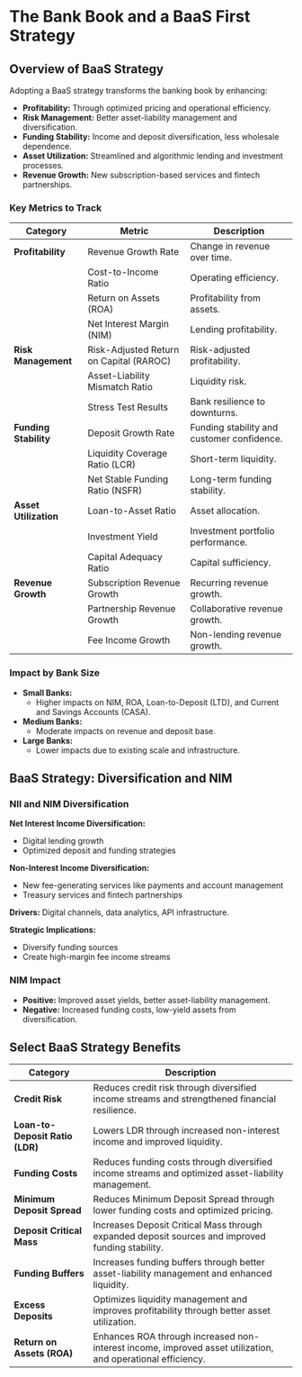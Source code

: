 # The Bank Book and a BaaS First Strategy


## Overview of BaaS Strategy

Adopting a BaaS strategy transforms the banking book by enhancing:

- **Profitability:** Through optimized pricing and operational efficiency.
- **Risk Management:** Better asset-liability management and diversification.
- **Funding Stability:** Income and deposit diversification, less wholesale dependence.
- **Asset Utilization:** Streamlined and algorithmic lending and investment processes.
- **Revenue Growth:** New subscription-based services and fintech partnerships.

### Key Metrics to Track


| **Category**            | **Metric**                              | **Description**                         |
|------------------------|----------------------------------------|-----------------------------------------|
| **Profitability**      | Revenue Growth Rate                    | Change in revenue over time.            |
|                         | Cost-to-Income Ratio                   | Operating efficiency.                   |
|                         | Return on Assets (ROA)                | Profitability from assets.              |
|                         | Net Interest Margin (NIM)             | Lending profitability.                  |
| **Risk Management**    | Risk-Adjusted Return on Capital (RAROC)| Risk-adjusted profitability.            |
|                         | Asset-Liability Mismatch Ratio        | Liquidity risk.                         |
|                         | Stress Test Results                    | Bank resilience to downturns.           |
| **Funding Stability**  | Deposit Growth Rate                    | Funding stability and customer confidence. |
|                         | Liquidity Coverage Ratio (LCR)        | Short-term liquidity.                   |
|                         | Net Stable Funding Ratio (NSFR)       | Long-term funding stability.            |
| **Asset Utilization**  | Loan-to-Asset Ratio                    | Asset allocation.                       |
|                         | Investment Yield                      | Investment portfolio performance.       |
|                         | Capital Adequacy Ratio                | Capital sufficiency.                    |
| **Revenue Growth**     | Subscription Revenue Growth            | Recurring revenue growth.               |
|                         | Partnership Revenue Growth            | Collaborative revenue growth.           |
|                         | Fee Income Growth                     | Non-lending revenue growth.             |

### Impact by Bank Size

- **Small Banks:**
  - Higher impacts on NIM, ROA, Loan-to-Deposit (LTD), and Current and Savings Accounts (CASA).
- **Medium Banks:**
  - Moderate impacts on revenue and deposit base.
- **Large Banks:**
  - Lower impacts due to existing scale and infrastructure.

## BaaS Strategy: Diversification and NIM

### NII and NIM Diversification

**Net Interest Income Diversification:**

- Digital lending growth
- Optimized deposit and funding strategies

**Non-Interest Income Diversification:**

- New fee-generating services like payments and account management
- Treasury services and fintech partnerships

**Drivers:** Digital channels, data analytics, API infrastructure.

**Strategic Implications:**

- Diversify funding sources
- Create high-margin fee income streams

### NIM Impact

- **Positive:** Improved asset yields, better asset-liability management.
- **Negative:** Increased funding costs, low-yield assets from diversification.

## Select BaaS Strategy Benefits

| **Category**            | **Description**                         |
|------------------------|-----------------------------------------|
| **Credit Risk**        | Reduces credit risk through diversified income streams and strengthened financial resilience. |
| **Loan-to-Deposit Ratio (LDR)** | Lowers LDR through increased non-interest income and improved liquidity. |
| **Funding Costs**      | Reduces funding costs through diversified income streams and optimized asset-liability management. |
| **Minimum Deposit Spread** | Reduces Minimum Deposit Spread through lower funding costs and optimized pricing. |
| **Deposit Critical Mass** | Increases Deposit Critical Mass through expanded deposit sources and improved funding stability. |
| **Funding Buffers**    | Increases funding buffers through better asset-liability management and enhanced liquidity. |
| **Excess Deposits**    | Optimizes liquidity management and improves profitability through better asset utilization. |
| **Return on Assets (ROA)** | Enhances ROA through increased non-interest income, improved asset utilization, and operational efficiency. |

